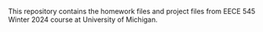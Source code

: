 This repository contains the homework files and project files from EECE 545 Winter 2024 course at University of Michigan. 
